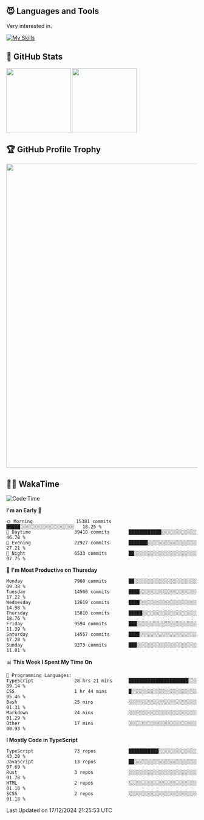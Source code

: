 <!-- # Hi there <img width="35" src="https://user-images.githubusercontent.com/50891407/148686885-0fefeb76-4cf6-473a-9e3e-889ce5513450.gif" /> I'm Yuta Ohira -->

<!-- ![alesion30](https://github.com/Alesion30/Alesion30/assets/50891407/5814fd76-9743-4cf8-89ff-b2be2fd49fb6) -->


<!--
[![Likes](https://badgen.org/img/zenn/alesion/likes?style=for-the-badge)](https://zenn.dev/alesion)
[![Followers](https://badgen.org/img/zenn/alesion/followers?style=for-the-badge)](https://zenn.dev/alesion)
[![Articles](https://badgen.org/img/zenn/alesion/articles?style=for-the-badge)](https://zenn.dev/alesion)
[![Books](https://badgen.org/img/zenn/alesion/books?style=for-the-badge)](https://zenn.dev/alesion?tab=books)
[![Scraps](https://badgen.org/img/zenn/alesion/scraps?style=for-the-badge)](https://zenn.dev/alesion?tab=scraps)

[![Contributions](https://badgen.org/img/qiita/alesion30/contributions?style=for-the-badge)](https://qiita.com/alesion30)
[![Followers](https://badgen.org/img/qiita/alesion30/followers?style=for-the-badge)](https://qiita.com/alesion30)
[![Articles](https://badgen.org/img/qiita/alesion30/articles?style=for-the-badge)](https://qiita.com/alesion30)
-->

<!-- <p align="left"> -->
  <!-- GitHub -->
<!--   <a href="https://github.com/alesion30/alesion30/">
    <img src="https://komarev.com/ghpvc/?username=alesion30" alt="alesion30" />
  </a>
  <a href="https://github.com/alesion30">
    <img height="20" src="https://img.shields.io/github/followers/alesion30?label=follow&logo=github&style=flat" />
  </a> -->
  <!-- Zenn -->
<!--   <a href="https://zenn.dev/alesion">
    <img src="https://zenn.badge.nikaera.com/s/alesion/likes?style=flat" alt="alesion likes" />
  </a>
  <a href="https://zenn.dev/alesion/articles">
    <img src="https://zenn.badge.nikaera.com/s/alesion/articles?style=flat" alt="alesion articles" />
  </a>
  <a href="https://zenn.dev/alesion/followers">
    <img src="https://zenn.badge.nikaera.com/s/alesion/followers?style=flat" alt="alesion followers" />
  </a>
  <a href="https://zenn.dev/alesion/books">
    <img src="https://zenn.badge.nikaera.com/s/alesion/books?style=flat" alt="alesion books" />
  </a>
  <a href="https://zenn.dev/alesion/scraps">
    <img src="https://zenn.badge.nikaera.com/s/alesion/scraps?style=flat" alt="alesion scraps" />
  </a> -->
  <!-- qiita -->
<!--   <a href="http://qiita.com/Alesion30">
    <img height="20" src="https://qiita-badge.apiapi.app/s/Alesion30/posts.svg" />
  </a>
    <img height="20" src="https://qiita-badge.apiapi.app/s/Alesion30/contributions.svg" />
  </a> -->
<!-- </p> -->

## 😈 Languages and Tools

Very interested in.

[![My Skills](https://skillicons.dev/icons?i=react,nextjs,typescript,flutter,firebase)](https://skillicons.dev)

<!-- I can handle a few others. -->

<!-- [![My Skills](https://skillicons.dev/icons?i=javascript,vue,nuxt,redux,electron,express,nodejs,deno,dart,python,flask,php,laravel,wordpress,go,rust,html,css,sass,tailwind,bootstrap,webpack,supabase,aws,dynamodb,mysql,figma,xd,vscode,latex)](https://skillicons.dev) -->

## 💎 GitHub Stats

<div>
  <img height="170" align="left" src="https://github-readme-stats.vercel.app/api?username=Alesion30&count_private=true&show_icons=true&title_color=81A1C1&text_color=ECEFF4&bg_color=2E3440&icon_color=D8DEE9&border_radius=10" />
  <img height="170" src="https://github-readme-stats.vercel.app/api/top-langs/?username=Alesion30&langs_count=8&layout=compact&title_color=81A1C1&text_color=ECEFF4&bg_color=2E3440&icon_color=D8DEE9&border_radius=10" />
</div>


## 🏆 GitHub Profile Trophy

<img width="800" src="https://github-profile-trophy.vercel.app/?username=Alesion30&theme=nord&no-frame=true"/>


## 🧑‍💻 WakaTime

<!--START_SECTION:waka-->
![Code Time](http://img.shields.io/badge/Code%20Time-3%2C881%20hrs%2022%20mins-blue)

**I'm an Early 🐤** 

```text
🌞 Morning                15381 commits       █████░░░░░░░░░░░░░░░░░░░░   18.25 % 
🌆 Daytime                39418 commits       ████████████░░░░░░░░░░░░░   46.78 % 
🌃 Evening                22927 commits       ███████░░░░░░░░░░░░░░░░░░   27.21 % 
🌙 Night                  6533 commits        ██░░░░░░░░░░░░░░░░░░░░░░░   07.75 % 
```
📅 **I'm Most Productive on Thursday** 

```text
Monday                   7900 commits        ██░░░░░░░░░░░░░░░░░░░░░░░   09.38 % 
Tuesday                  14506 commits       ████░░░░░░░░░░░░░░░░░░░░░   17.22 % 
Wednesday                12619 commits       ████░░░░░░░░░░░░░░░░░░░░░   14.98 % 
Thursday                 15810 commits       █████░░░░░░░░░░░░░░░░░░░░   18.76 % 
Friday                   9594 commits        ███░░░░░░░░░░░░░░░░░░░░░░   11.39 % 
Saturday                 14557 commits       ████░░░░░░░░░░░░░░░░░░░░░   17.28 % 
Sunday                   9273 commits        ███░░░░░░░░░░░░░░░░░░░░░░   11.01 % 
```


📊 **This Week I Spent My Time On** 

```text
💬 Programming Languages: 
TypeScript               28 hrs 21 mins      ██████████████████████░░░   89.14 % 
CSS                      1 hr 44 mins        █░░░░░░░░░░░░░░░░░░░░░░░░   05.46 % 
Bash                     25 mins             ░░░░░░░░░░░░░░░░░░░░░░░░░   01.31 % 
Markdown                 24 mins             ░░░░░░░░░░░░░░░░░░░░░░░░░   01.29 % 
Other                    17 mins             ░░░░░░░░░░░░░░░░░░░░░░░░░   00.93 % 
```

**I Mostly Code in TypeScript** 

```text
TypeScript               73 repos            ███████████░░░░░░░░░░░░░░   43.20 % 
JavaScript               13 repos            ██░░░░░░░░░░░░░░░░░░░░░░░   07.69 % 
Rust                     3 repos             ░░░░░░░░░░░░░░░░░░░░░░░░░   01.78 % 
HTML                     2 repos             ░░░░░░░░░░░░░░░░░░░░░░░░░   01.18 % 
SCSS                     2 repos             ░░░░░░░░░░░░░░░░░░░░░░░░░   01.18 % 
```




 Last Updated on 17/12/2024 21:25:53 UTC
<!--END_SECTION:waka-->
